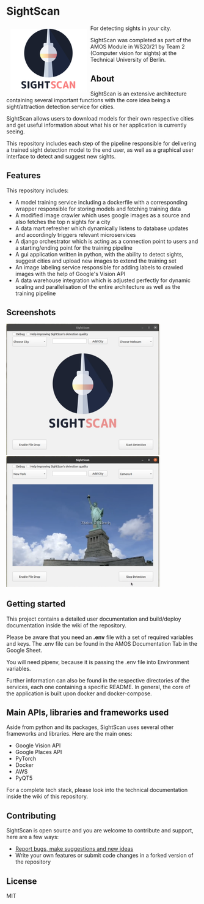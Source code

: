 # SightScan

<img src="/amos/gui/logo.png" align="left"
width="200" hspace="10" vspace="10">

For detecting sights in _your_ city.

SightScan was completed as part of the AMOS Module in WS20/21 by Team 2 (Computer vision for sights) at the Technical University of Berlin.

## About

SightScan is an extensive architecture containing several important functions with the core idea being a 
sight/attraction detection service for cities.

SightScan allows users to download models for their own respective cities and get useful information about what his 
or her application is currently seeing.

This repository includes each step of the pipeline responsible for delivering a trained sight detection model to the end user, 
as well as a graphical user interface to detect and suggest new sights.

## Features

This repository includes:
- A model training service including a dockerfile with a corresponding wrapper responsible for storing models and fetching training data
- A modified image crawler which uses google images as a source and also fetches the top n sights for a city 
- A data mart refresher which dynamically listens to database updates and accordingly triggers relevant microservices
- A django orchestrator which is acting as a connection point to users and a starting/ending point for the training pipeline
- A gui application written in python, with the ability to detect sights, suggest cities and upload new images 
  to extend the training set
- An image labeling service responsible for adding labels to crawled images with the help of Google's Vision API
- A data warehouse integration which is adjusted perfectly for dynamic scaling and parallelisation of the entire architecture as well as the training pipeline

## Screenshots

<p float="left">
  <img src="/screenshots/gui1.png" width="400" />
  <img src="/screenshots/gui2.png" width="400" /> 
</p>

## Getting started

This project contains a detailed user documentation and build/deploy documentation inside the wiki of the repository.

Please be aware that you need an **.env** file with a set of required variables and keys.
The .env file can be found in the AMOS Documentation Tab in the Google Sheet.

You will need pipenv, because it is passing the .env file into Environment variables.

Further information can also be found in the respective directories of the services, each one containing a specific README. 
In general, the core of the application is built upon docker and docker-compose.


## Main APIs, libraries and frameworks used

Aside from python and its packages, SightScan uses several other frameworks and libraries. Here are the main ones:
- Google Vision API
- Google Places API
- PyTorch
- Docker
- AWS
- PyQT5

For a complete tech stack, please look into the technical documentation inside the wiki of this repository.

## Contributing

SightScan is open source and you are welcome to contribute and support, here are a few ways:
 * [Report bugs, make suggestions and new ideas](https://github.com/fabian-0520/amos-pj-ws20-21-computer-vision-for-sights/issues)
 * Write your own features or submit code changes in a forked version of the repository

## License

MIT
